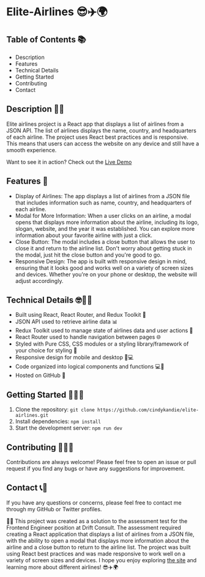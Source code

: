 # Elite-Airlines 😎✈️🌍

## Table of Contents 📚
- Description
- Features
- Technical Details
- Getting Started
- Contributing
- Contact

## Description 🛫🛬
Elite airlines project is a React app that displays a list of airlines from a JSON API. The list of airlines displays the name, country, and headquarters of each airline. The project uses React best practices and is responsive. This means that users can access the website on any device and still have a smooth experience.

Want to see it in action? Check out the [Live Demo](https://elite-airlines.netlify.app)

## Features 🚀
- Display of Airlines: The app displays a list of airlines from a JSON file that includes information such as name, country, and headquarters of each airline.
- Modal for More Information: When a user clicks on an airline, a modal opens that displays more information about the airline, including its logo, slogan, website, and the year it was established. You can explore more information about your favorite airline with just a click.
- Close Button: The modal includes a close button that allows the user to close it and return to the airline list. Don't worry about getting stuck in the modal, just hit the close button and you're good to go.
- Responsive Design: The app is built with responsive design in mind, ensuring that it looks good and works well on a variety of screen sizes and devices. Whether you're on your phone or desktop, the website will adjust accordingly.

## Technical Details 🤓👨‍💻
- Built using React, React Router, and Redux Toolkit 🚀
- JSON API used to retrieve airline data 📊
- Redux Toolkit used to manage state of airlines data and user actions 🧭
- React Router used to handle navigation between pages 🌐
- Styled with Pure CSS, CSS modules or a styling library/framework of your choice for styling 💅
- Responsive design for mobile and desktop 📱💻
- Code organized into logical components and functions 💻🤝
- Hosted on GitHub 🚀

## Getting Started 🚀👨‍💻
1. Clone the repository: `git clone https://github.com/cindykandie/elite-airlines.git`
2. Install dependencies: `npm install`
3. Start the development server: `npm run dev`

## Contributing 🤝👩‍💻
Contributions are always welcome! Please feel free to open an issue or pull request if you find any bugs or have any suggestions for improvement.

## Contact 📞📧
If you have any questions or concerns, please feel free to contact me through my GitHub or Twitter profiles.

👨‍💻 This project was created as a solution to the assessment test for the Frontend Engineer position at Drift Consult. The assessment required creating a React application that displays a list of airlines from a JSON file, with the ability to open a modal that displays more information about the airline and a close button to return to the airline list. The project was built using React best practices and was made responsive to work well on a variety of screen sizes and devices. I hope you enjoy exploring [the site](https://elite-airlines.netlify.app) and learning more about different airlines! 😎✈️🌍
